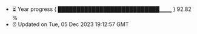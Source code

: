 - ⏳ Year progress { ███████████████████████████▁▁▁ } 92.82 %
- ⏰ Updated on Tue, 05 Dec 2023 19:12:57 GMT


